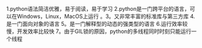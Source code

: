 1.python语法简洁优雅，易于阅读，易于学习
2.python是一门跨平台的语言，可以在Windows，Linux，MacOS上运行
。3。又非常丰富的标准库与第三方库
4.是一门面向对象的语言
5。是一门解释型的动态的强类型的语言
6.运行效率较慢，开发效率比较快
7。由于GIL锁的原因，python的多线程同时时刻只能运行一个线程
